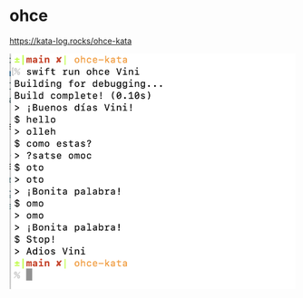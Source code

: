 # ohce

https://kata-log.rocks/ohce-kata

![alt text](https://github.com/viniciusml/Ohce-kata/blob/main/screenshot.png?raw=true)

